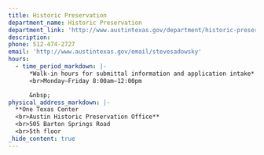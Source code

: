 ```yaml
---
title: Historic Preservation
department_name: Historic Preservation
department_link: 'http://www.austintexas.gov/department/historic-preservation'
description:
phone: 512-474-2727
email: 'http://www.austintexas.gov/email/stevesadowsky'
hours:
  - time_period_markdown: |-
      *Walk-in hours for submittal information and application intake​*
      <br>Monday–Friday 8:00am–12:00pm

      &nbsp;
physical_address_markdown: |-
  **One Texas Center
  <br>Austin Historic Preservation Office**
  <br>505 Barton Springs Road
  <br>5th floor
_hide_content: true
---
```



